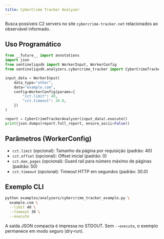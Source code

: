 ```yaml
---
title: CyberCrime Tracker Analyzer
---
```


Busca possíveis C2 servers no site `cybercrime-tracker.net` relacionados ao observável informado.

## Uso Programático

```python
from __future__ import annotations
import json
from sentineliqsdk import WorkerInput, WorkerConfig
from sentineliqsdk.analyzers.cybercrime_tracker import CyberCrimeTrackerAnalyzer

input_data = WorkerInput(
    data_type="other",
    data="example.com",
    config=WorkerConfig(params={
        "cct.limit": 40,
        "cct.timeout": 30.0,
    })
)

report = CyberCrimeTrackerAnalyzer(input_data).execute()
print(json.dumps(report.full_report, ensure_ascii=False))
```

## Parâmetros (WorkerConfig)

- `cct.limit` (opcional): Tamanho da página por requisição (padrão: 40)
- `cct.offset` (opcional): Offset inicial (padrão: 0)
- `cct.max_pages` (opcional): Guard rail para número máximo de páginas (padrão: 50)
- `cct.timeout` (opcional): Timeout HTTP em segundos (padrão: 30.0)

## Exemplo CLI

```bash
python examples/analyzers/cybercrime_tracker_example.py \
  example.com \
  --limit 40 \
  --timeout 30 \
  --execute
```

A saída JSON compacta é impressa no STDOUT. Sem `--execute`, o exemplo permanece em modo seguro (dry‑run).
